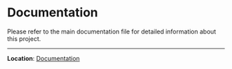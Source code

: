 # Documentation

Please refer to the main documentation file for detailed information about this project.

---

**Location**:  [Documentation](/documentation.docx)

